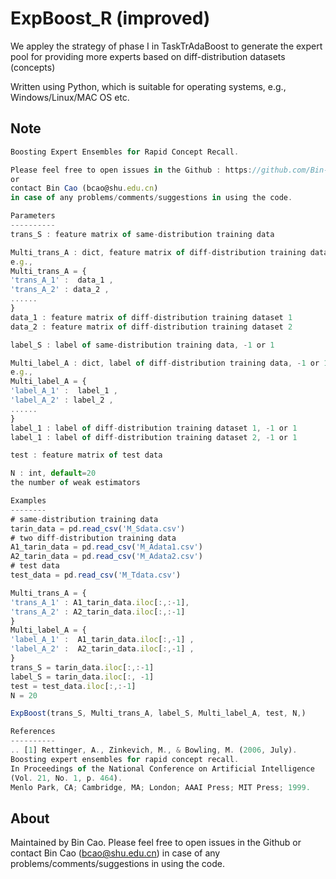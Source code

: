 # ExpBoost_R (improved)

We appley the strategy of phase I in TaskTrAdaBoost to generate the expert pool for providing more experts based on diff-distribution datasets (concepts)


Written using Python, which is suitable for operating systems, e.g., Windows/Linux/MAC OS etc.


## Note
``` javascript
Boosting Expert Ensembles for Rapid Concept Recall.

Please feel free to open issues in the Github : https://github.com/Bin-Cao/TrAdaboost
or 
contact Bin Cao (bcao@shu.edu.cn)
in case of any problems/comments/suggestions in using the code. 

Parameters
----------
trans_S : feature matrix of same-distribution training data

Multi_trans_A : dict, feature matrix of diff-distribution training data
e.g.,
Multi_trans_A = {
'trans_A_1' :  data_1 , 
'trans_A_2' : data_2 ,
......
}
data_1 : feature matrix of diff-distribution training dataset 1
data_2 : feature matrix of diff-distribution training dataset 2

label_S : label of same-distribution training data, -1 or 1

Multi_label_A : dict, label of diff-distribution training data, -1 or 1
e.g.,
Multi_label_A = {
'label_A_1' :  label_1 , 
'label_A_2' : label_2 ,
......
}
label_1 : label of diff-distribution training dataset 1, -1 or 1
label_1 : label of diff-distribution training dataset 2, -1 or 1

test : feature matrix of test data

N : int, default=20
the number of weak estimators

Examples
--------
# same-distribution training data
tarin_data = pd.read_csv('M_Sdata.csv')
# two diff-distribution training data
A1_tarin_data = pd.read_csv('M_Adata1.csv')
A2_tarin_data = pd.read_csv('M_Adata2.csv')
# test data
test_data = pd.read_csv('M_Tdata.csv')

Multi_trans_A = {
'trans_A_1' : A1_tarin_data.iloc[:,:-1],
'trans_A_2' : A2_tarin_data.iloc[:,:-1]
}
Multi_label_A = {
'label_A_1' :  A1_tarin_data.iloc[:,-1] , 
'label_A_2' :  A2_tarin_data.iloc[:,-1] ,
}
trans_S = tarin_data.iloc[:,:-1]
label_S = tarin_data.iloc[:, -1]
test = test_data.iloc[:,:-1]
N = 20

ExpBoost(trans_S, Multi_trans_A, label_S, Multi_label_A, test, N,)

References
----------
.. [1] Rettinger, A., Zinkevich, M., & Bowling, M. (2006, July). 
Boosting expert ensembles for rapid concept recall. 
In Proceedings of the National Conference on Artificial Intelligence 
(Vol. 21, No. 1, p. 464). 
Menlo Park, CA; Cambridge, MA; London; AAAI Press; MIT Press; 1999.
```

## About
Maintained by Bin Cao. Please feel free to open issues in the Github or contact Bin Cao
(bcao@shu.edu.cn) in case of any problems/comments/suggestions in using the code. 

